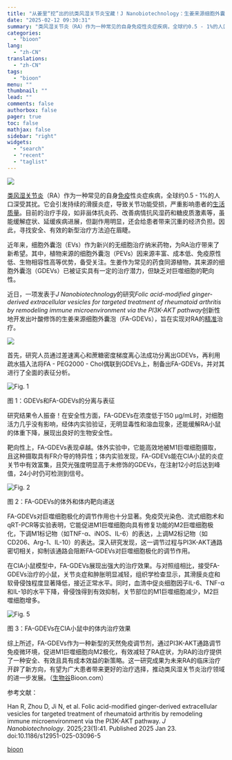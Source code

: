 ```yaml
---
title: "从姜里“挖”出的抗类风湿关节炎宝藏！J Nanobiotechnology：生姜来源细胞外囊泡能靶向修复免疫，有效缓解类风湿关节炎症状"
date: "2025-02-12 09:30:31"
summary: "类风湿关节炎（RA）作为一种常见的自身免疫性炎症疾病，全球约0.5 - 1%的人口深受其扰。它会引..."
categories:
  - "bioon"
lang:
  - "zh-CN"
translations:
  - "zh-CN"
tags:
  - "bioon"
menu: ""
thumbnail: ""
lead: ""
comments: false
authorbox: false
pager: true
toc: false
mathjax: false
sidebar: "right"
widgets:
  - "search"
  - "recent"
  - "taglist"
---
```


![](https://img.medsci.cn/bioon-com/20250206/1738822490276_8827638.png)

[类风湿](https://www.medsci.cn/topic/show?id=5306e6164b6)[关节炎](https://www.medsci.cn/topic/show?id=57a53011364)（RA）作为一种常见的自身[免疫](https://www.medsci.cn/guideline/search?keyword=%E5%85%8D%E7%96%AB)性炎症疾病，全球约0.5 - 1%的人口深受其扰。它会引发持续的滑膜炎症，导致关节功能受损，严重影响患者的[生活质量](https://m.medsci.cn/scale/show.do?id=4c862426ef)。目前的治疗手段，如非甾体抗炎药、改善病情抗风湿药和糖皮质激素等，虽能缓解症状、延缓疾病进展，但副作用明显，还会给患者带来沉重的经济负担。因此，寻找安全、有效的新型治疗方法迫在眉睫。

近年来，细胞外囊泡（EVs）作为新兴的无细胞治疗纳米药物，为RA治疗带来了新希望。其中，植物来源的细胞外囊泡（PEVs）因来源丰富、成本低、免疫原性低、生物相容性高等优势，备受关注。生姜作为常见的药食同源植物，其来源的细胞外囊泡（GDEVs）已被证实具有一定的治疗潜力，但缺乏对巨噬细胞的靶向性。

近日，一项发表于*J Nanobiotechnology*的研究*Folic acid-modified ginger-derived extracellular vesicles for targeted treatment of rheumatoid arthritis by remodeling immune microenvironment via the PI3K-AKT pathway*创新性地开发出叶酸修饰的生姜来源细胞外囊泡（FA-GDEVs），旨在实现对RA的[精准](https://www.medsci.cn/search?q=%E7%B2%BE%E5%87%86)治疗。

![](https://img.medsci.cn/bioon-com/20250206/1738816685009_9363901.png)

首先，研究人员通过差速离心和蔗糖密度梯度离心法成功分离出GDEVs，再利用疏水插入法将FA - PEG2000 - Chol偶联到GDEVs上，制备出FA-GDEVs，并对其进行了全面的表征分析。

![Fig. 1](https://msimg.bioon.com/bioon-com/20241101/04fb8e5c11fb41b9b2cc178e12a63c17-Fr2HMqxmp8DV.jpg)

图 1：GDEVs和FA-GDEVs的分离与表征

研究结果令人振奋！在安全性方面，FA-GDEVs在浓度低于150 µg/mL时，对细胞活力几乎没有影响，经体内实验验证，无明显毒性和溶血现象，还能缓解RA小鼠的体重下降，展现出良好的生物安全性。

靶向性上，FA-GDEVs表现卓越。体外实验中，它能高效地被M1巨噬细胞摄取，且这种摄取具有FR介导的特异性；体内实验发现，FA-GDEVs能在CIA小鼠的炎症关节中有效富集，且荧光强度明显高于未修饰的GDEVs，在注射12小时后达到峰值，24小时仍可检测到信号。

![Fig. 2](https://msimg.bioon.com/bioon-com/20241101/d52ab3626c234cf085c00bd9795064de-lhZjoCpmtU1O.jpg)

图 2：FA-GDEVs的体外和体内靶向递送

FA-GDEVs对巨噬细胞极化的调节作用也十分显著。免疫荧光染色、流式细胞术和qRT-PCR等实验表明，它能促进M1巨噬细胞向具有修复功能的M2巨噬细胞极化，下调M1标记物（如TNF-α、iNOS、IL-6）的表达，上调M2标记物（如CD206、Arg-1、IL-10）的表达。深入研究发现，这一调节过程与PI3K-AKT通路密切相关，抑制该通路会阻断FA-GDEVs对巨噬细胞极化的调节作用。

在CIA小鼠模型中，FA-GDEVs展现出强大的治疗效果。与对照组相比，接受FA-GDEVs治疗的小鼠，关节炎症和肿胀明显减轻，组织学检查显示，其滑膜炎症和软骨侵蚀程度显著降低，接近正常水平。同时，血清中促炎细胞因子IL-6、TNF-α和IL-1β的水平下降，骨侵蚀得到有效抑制，关节部位的M1巨噬细胞减少，M2巨噬细胞增多。

![Fig. 5](https://msimg.bioon.com/bioon-com/20241101/d315b441b2054dc6b692281db2ff3b20-noqgVbfgSzCO.jpg)

图 3：FA-GDEVs在CIA小鼠中的体内治疗效果

综上所述，FA-GDEVs作为一种新型的天然免疫调节剂，通过PI3K-AKT通路调节免疫微环境，促进M1巨噬细胞向M2极化，有效减轻了RA症状，为RA的治疗提供了一种安全、有效且具有成本效益的新策略。这一研究成果为未来RA的临床治疗开辟了新方向，有望为广大患者带来更好的治疗选择，推动类风湿关节炎治疗领域的进一步发展。（[生物谷](https://www.bioon.com)Bioon.com）

参考文献：

Han R, Zhou D, Ji N, et al. Folic acid-modified ginger-derived extracellular vesicles for targeted treatment of rheumatoid arthritis by remodeling immune microenvironment via the PI3K-AKT pathway. *J Nanobiotechnology*. 2025;23(1):41. Published 2025 Jan 23. doi:10.1186/s12951-025-03096-5

[bioon](http://news.bioon.com/article/e296862202d2.html)

